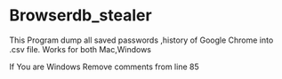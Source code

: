 # Browserdb_stealer
This Program dump all saved passwords ,history of Google Chrome into .csv file. Works for both Mac,Windows


If You are Windows Remove comments from line 85
